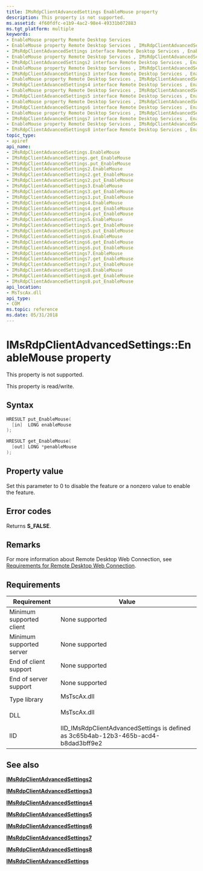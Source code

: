 ```yaml
---
title: IMsRdpClientAdvancedSettings EnableMouse property
description: This property is not supported.
ms.assetid: 4f60fdfc-e1b9-4ac2-98e4-49331b072883
ms.tgt_platform: multiple
keywords:
- EnableMouse property Remote Desktop Services
- EnableMouse property Remote Desktop Services , IMsRdpClientAdvancedSettings interface
- IMsRdpClientAdvancedSettings interface Remote Desktop Services , EnableMouse property
- EnableMouse property Remote Desktop Services , IMsRdpClientAdvancedSettings2 interface
- IMsRdpClientAdvancedSettings2 interface Remote Desktop Services , EnableMouse property
- EnableMouse property Remote Desktop Services , IMsRdpClientAdvancedSettings3 interface
- IMsRdpClientAdvancedSettings3 interface Remote Desktop Services , EnableMouse property
- EnableMouse property Remote Desktop Services , IMsRdpClientAdvancedSettings4 interface
- IMsRdpClientAdvancedSettings4 interface Remote Desktop Services , EnableMouse property
- EnableMouse property Remote Desktop Services , IMsRdpClientAdvancedSettings5 interface
- IMsRdpClientAdvancedSettings5 interface Remote Desktop Services , EnableMouse property
- EnableMouse property Remote Desktop Services , IMsRdpClientAdvancedSettings6 interface
- IMsRdpClientAdvancedSettings6 interface Remote Desktop Services , EnableMouse property
- EnableMouse property Remote Desktop Services , IMsRdpClientAdvancedSettings7 interface
- IMsRdpClientAdvancedSettings7 interface Remote Desktop Services , EnableMouse property
- EnableMouse property Remote Desktop Services , IMsRdpClientAdvancedSettings8 interface
- IMsRdpClientAdvancedSettings8 interface Remote Desktop Services , EnableMouse property
topic_type:
- apiref
api_name:
- IMsRdpClientAdvancedSettings.EnableMouse
- IMsRdpClientAdvancedSettings.get_EnableMouse
- IMsRdpClientAdvancedSettings.put_EnableMouse
- IMsRdpClientAdvancedSettings2.EnableMouse
- IMsRdpClientAdvancedSettings2.get_EnableMouse
- IMsRdpClientAdvancedSettings2.put_EnableMouse
- IMsRdpClientAdvancedSettings3.EnableMouse
- IMsRdpClientAdvancedSettings3.get_EnableMouse
- IMsRdpClientAdvancedSettings3.put_EnableMouse
- IMsRdpClientAdvancedSettings4.EnableMouse
- IMsRdpClientAdvancedSettings4.get_EnableMouse
- IMsRdpClientAdvancedSettings4.put_EnableMouse
- IMsRdpClientAdvancedSettings5.EnableMouse
- IMsRdpClientAdvancedSettings5.get_EnableMouse
- IMsRdpClientAdvancedSettings5.put_EnableMouse
- IMsRdpClientAdvancedSettings6.EnableMouse
- IMsRdpClientAdvancedSettings6.get_EnableMouse
- IMsRdpClientAdvancedSettings6.put_EnableMouse
- IMsRdpClientAdvancedSettings7.EnableMouse
- IMsRdpClientAdvancedSettings7.get_EnableMouse
- IMsRdpClientAdvancedSettings7.put_EnableMouse
- IMsRdpClientAdvancedSettings8.EnableMouse
- IMsRdpClientAdvancedSettings8.get_EnableMouse
- IMsRdpClientAdvancedSettings8.put_EnableMouse
api_location:
- MsTscAx.dll
api_type:
- COM
ms.topic: reference
ms.date: 05/31/2018
---
```


# IMsRdpClientAdvancedSettings::EnableMouse property

This property is not supported.

This property is read/write.

## Syntax


```C++
HRESULT put_EnableMouse(
  [in]  LONG enableMouse
);

HRESULT get_EnableMouse(
  [out] LONG *penableMouse
);
```



## Property value

Set this parameter to 0 to disable the feature or a nonzero value to enable the feature.

## Error codes

Returns **S\_FALSE**.

## Remarks

For more information about Remote Desktop Web Connection, see [Requirements for Remote Desktop Web Connection](requirements-for-remote-desktop-web-connection.md).

## Requirements



| Requirement | Value |
|-------------------------------------|-------------------------------------------------------------------------------------------------|
| Minimum supported client<br/> | None supported<br/>                                                                       |
| Minimum supported server<br/> | None supported<br/>                                                                       |
| End of client support<br/>    | None supported<br/>                                                                       |
| End of server support<br/>    | None supported<br/>                                                                       |
| Type library<br/>             | <dl> <dt>MsTscAx.dll</dt> </dl>          |
| DLL<br/>                      | <dl> <dt>MsTscAx.dll</dt> </dl>          |
| IID<br/>                      | IID\_IMsRdpClientAdvancedSettings is defined as 3c65b4ab-12b3-465b-acd4-b8dad3bff9e2<br/> |



## See also

<dl> <dt>

[**IMsRdpClientAdvancedSettings2**](imsrdpclientadvancedsettings2.md)
</dt> <dt>

[**IMsRdpClientAdvancedSettings3**](imstscadvancedsettings-interface.md)
</dt> <dt>

[**IMsRdpClientAdvancedSettings4**](imsrdpclientadvancedsettings4.md)
</dt> <dt>

[**IMsRdpClientAdvancedSettings5**](imsrdpclientadvancedsettings5.md)
</dt> <dt>

[**IMsRdpClientAdvancedSettings6**](imsrdpclientadvancedsettings6.md)
</dt> <dt>

[**IMsRdpClientAdvancedSettings7**](imsrdpclientadvancedsettings7.md)
</dt> <dt>

[**IMsRdpClientAdvancedSettings8**](imsrdpclientadvancedsettings8.md)
</dt> <dt>

[**IMsRdpClientAdvancedSettings**](imsrdpclientadvancedsettings-interface.md)
</dt> </dl>

 

 





